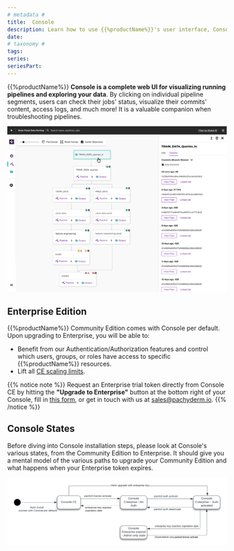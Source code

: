 ```yaml
---
# metadata # 
title:  Console 
description: Learn how to use {{%productName%}}'s user interface, Console. 
date: 
# taxonomy #
tags: 
series:
seriesPart:
--- 
```


{{%productName%}} **Console is a complete web UI for visualizing running pipelines and exploring your data**. By clicking on individual pipeline segments, users can check their jobs' status, visualize their commits' content, access logs, and much more! It is a valuable companion when troubleshooting pipelines.

![Console in action](/images/console/console-input-repo.png)

## Enterprise Edition
{{%productName%}} Community Edition comes with Console per default. Upon upgrading to Enterprise, you will be able to:

- Benefit from our Authentication/Authorization features and control which users, groups, or roles have access to specific {{%productName%}} resources.
- Lift all [CE scaling limits](../../../reference/scaling-limits/).

{{% notice note %}}
Request an Enterprise trial token directly from Console CE by hitting the **"Upgrade to Enterprise"** button at the bottom right of your Console, fill in [this form](https://www.pachyderm.com/trial/), or get in touch with us at [sales@pachyderm.io](mailto:sales@pachyderm.io).
{{% /notice %}}

## Console States 
Before diving into Console installation steps, please look at Console's various states, from the Community Edition to Enterprise. It should give you a mental model of the various paths to upgrade your Community Edition and what happens when your Enterprise token expires.

![Console state diagram](/images/console-state-diagram.png)



